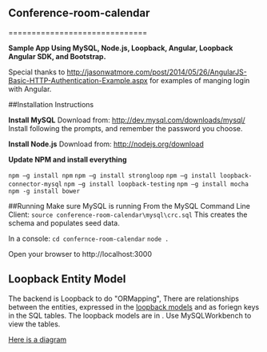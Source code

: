 ## Conference-room-calendar
==============================


**Sample App Using MySQL, Node.js, Loopback, Angular, Loopback Angular SDK, and Bootstrap.**


Special thanks to http://jasonwatmore.com/post/2014/05/26/AngularJS-Basic-HTTP-Authentication-Example.aspx
for examples of manging login with Angular.

##Installation Instructions

**Install MySQL**
Download from: http://dev.mysql.com/downloads/mysql/
Install following the prompts,  and remember the password you choose.

**Install Node.js**
Download from: http://nodejs.org/download

**Update NPM and install everything**

`npm –g install npm`
`npm –g install strongloop`
`npm –g install loopback-connector-mysql`
`npm –g install loopback-testing`
`npm –g install mocha`
`npm -g install bower`


##Running
Make sure MySQL is running
From the MySQL Command Line Client:
`source conference-room-calendar\mysql\crc.sql`
This creates the schema and populates seed data.

In a console:
`cd confernce-room-calendar`
`node .`

Open your browser to http://localhost:3000

## Loopback Entity Model
The backend is Loopback to do "ORMapping",  There are relationships between the entities, expressed in the [loopback models](commmon\models)
and as foriegn keys in the SQL tables.
The loopback models are in .   Use MySQLWorkbench to view the tables.

[Here is a diagram](entity_model.JPG?raw=true)
